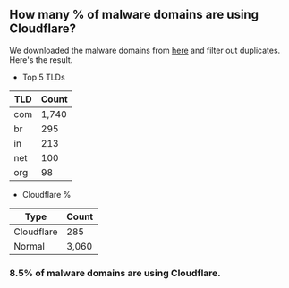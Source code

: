 ## How many % of malware domains are using Cloudflare?


We downloaded the malware domains from [here](https://urlhaus.abuse.ch) and filter out duplicates.
Here's the result.


[//]: # (start replacement)


- Top 5 TLDs

| TLD | Count |
| --- | --- |
| com | 1,740 |
| br | 295 |
| in | 213 |
| net | 100 |
| org | 98 |


- Cloudflare %

| Type | Count |
| --- | --- |
| Cloudflare | 285 |
| Normal | 3,060 |


### 8.5% of malware domains are using Cloudflare.